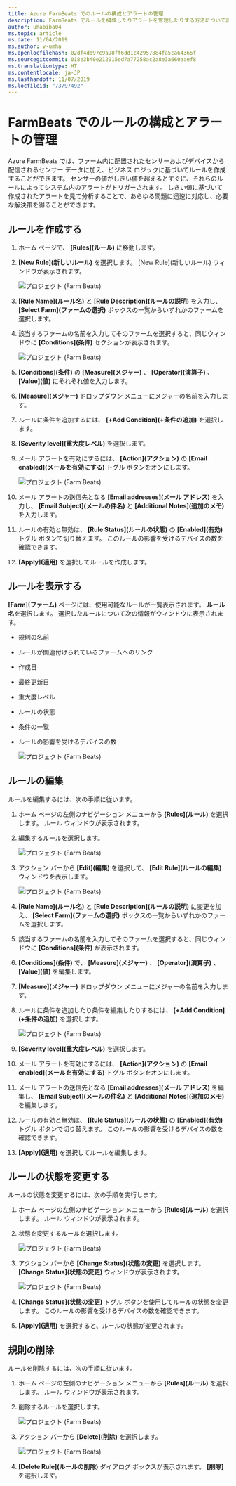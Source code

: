 ```yaml
---
title: Azure FarmBeats でのルールの構成とアラートの管理
description: FarmBeats でルールを構成したりアラートを管理したりする方法について説明します。
author: uhabiba04
ms.topic: article
ms.date: 11/04/2019
ms.author: v-umha
ms.openlocfilehash: 02df4dd97c9a98ff6dd1c42957884fa5ca64365f
ms.sourcegitcommit: 018e3b40e212915ed7a77258ac2a8e3a660aaef8
ms.translationtype: HT
ms.contentlocale: ja-JP
ms.lasthandoff: 11/07/2019
ms.locfileid: "73797492"
---
```

# <a name="configure-rules-and-manage-alerts-in-farmbeats"></a>FarmBeats でのルールの構成とアラートの管理

Azure FarmBeats では、ファーム内に配置されたセンサーおよびデバイスから配信されるセンサー データに加え、ビジネス ロジックに基づいてルールを作成することができます。 センサーの値がしきい値を超えるとすぐに、それらのルールによってシステム内のアラートがトリガーされます。 しきい値に基づいて作成されたアラートを見て分析することで、あらゆる問題に迅速に対応し、必要な解決策を得ることができます。

## <a name="create-rule"></a>ルールを作成する

1. ホーム ページで、 **[Rules]\(ルール\)** に移動します。
2. **[New Rule]\(新しいルール\)** を選択します。 [New Rule]\(新しいルール\) ウィンドウが表示されます。

    ![プロジェクト (Farm Beats)](./media/configure-rules-and-alerts/new-rule-1.png)

3. **[Rule Name]\(ルール名\)** と **[Rule Description]\(ルールの説明\)** を入力し、 **[Select Farm]\(ファームの選択\)** ボックスの一覧からいずれかのファームを選択します。
4. 該当するファームの名前を入力してそのファームを選択すると、同じウィンドウに **[Conditions]\(条件\)** セクションが表示されます。  

    ![プロジェクト (Farm Beats)](./media/configure-rules-and-alerts/new-rule-condition-1.png)

5. **[Conditions]\(条件\)** の **[Measure]\(メジャー\)** 、 **[Operator]\(演算子\)** 、 **[Value]\(値\)** にそれぞれ値を入力します。
6. **[Measure]\(メジャー\)** ドロップダウン メニューにメジャーの名前を入力します。
7. ルールに条件を追加するには、 **[+Add Condition]\(+条件の追加\)** を選択します。
8. **[Severity level]\(重大度レベル\)** を選択します。
9. メール アラートを有効にするには、 **[Action]\(アクション\)** の **[Email enabled]\(メールを有効にする\)** トグル ボタンをオンにします。

    ![プロジェクト (Farm Beats)](./media/configure-rules-and-alerts/new-rule-email-1.png)

10. メール アラートの送信先となる **[Email addresses]\(メール アドレス\)** を入力し、 **[Email Subject]\(メールの件名\)** と **[Additional Notes]\(追加のメモ\)** を入力します。  
11. ルールの有効と無効は、 **[Rule Status]\(ルールの状態\)** の **[Enabled]\(有効\)** トグル ボタンで切り替えます。
    このルールの影響を受けるデバイスの数を確認できます。
12. **[Apply]\(適用\)** を選択してルールを作成します。

## <a name="view-rule"></a>ルールを表示する

**[Farm]\(ファーム\)** ページには、使用可能なルールが一覧表示されます。 **ルール名**を選択します。 選択したルールについて次の情報がウィンドウに表示されます。
 - 規則の名前
 - ルールが関連付けられているファームへのリンク
 - 作成日
 - 最終更新日
 - 重大度レベル
 - ルールの状態
 - 条件の一覧  
 - ルールの影響を受けるデバイスの数

    ![プロジェクト (Farm Beats)](./media/configure-rules-and-alerts/view-rule-1.png)

## <a name="edit-rule"></a>ルールの編集

ルールを編集するには、次の手順に従います。

1. ホーム ページの左側のナビゲーション メニューから **[Rules]\(ルール\)** を選択します。
   ルール ウィンドウが表示されます。
2. 編集するルールを選択します。

    ![プロジェクト (Farm Beats)](./media/configure-rules-and-alerts/edit-rule-action-bar-1.png)

3. アクション バーから **[Edit]\(編集\)** を選択して、 **[Edit Rule]\(ルールの編集\)** ウィンドウを表示します。

    ![プロジェクト (Farm Beats)](./media/configure-rules-and-alerts/edit-rule-one-1.png)

4. **[Rule Name]\(ルール名\)** と **[Rule Description]\(ルールの説明\)** に変更を加え、 **[Select Farm]\(ファームの選択\)** ボックスの一覧からいずれかのファームを選択します。
5. 該当するファームの名前を入力してそのファームを選択すると、同じウィンドウに **[Conditions]\(条件\)** が表示されます。  
6. **[Conditions]\(条件\)** で、 **[Measure]\(メジャー\)** 、 **[Operator]\(演算子\)** 、 **[Value]\(値\)** を編集します。
7. **[Measure]\(メジャー\)** ドロップダウン メニューにメジャーの名前を入力します。
8. ルールに条件を追加したり条件を編集したりするには、 **[+Add Condition]\(+条件の追加\)** を選択します。

    ![プロジェクト (Farm Beats)](./media/configure-rules-and-alerts/edit-rule-two-1.png)

9.  **[Severity level]\(重大度レベル\)** を選択します。  
10. メール アラートを有効にするには、 **[Action]\(アクション\)** の **[Email enabled]\(メールを有効にする\)** トグル ボタンをオンにします。
11. メール アラートの送信先となる **[Email addresses]\(メール アドレス\)** を編集し、 **[Email Subject]\(メールの件名\)** と **[Additional Notes]\(追加のメモ\)** を編集します。  
12. ルールの有効と無効は、 **[Rule Status]\(ルールの状態\)** の **[Enabled]\(有効\)** トグル ボタンで切り替えます。
このルールの影響を受けるデバイスの数を確認できます。
13. **[Apply]\(適用\)** を選択してルールを編集します。

## <a name="change-rule-status"></a>ルールの状態を変更する

ルールの状態を変更するには、次の手順を実行します。

1. ホーム ページの左側のナビゲーション メニューから **[Rules]\(ルール\)** を選択します。 ルール ウィンドウが表示されます。
2. 状態を変更するルールを選択します。

    ![プロジェクト (Farm Beats)](./media/configure-rules-and-alerts/change-status-rule-action-bar-1.png)

3. アクション バーから **[Change Status]\(状態の変更\)** を選択します。 **[Change Status]\(状態の変更\)** ウィンドウが表示されます。

    ![プロジェクト (Farm Beats)](./media/configure-rules-and-alerts/rule-change-status-1.png)

3. **[Change Status]\(状態の変更\)** トグル ボタンを使用してルールの状態を変更します。
   このルールの影響を受けるデバイスの数を確認できます。
4. **[Apply]\(適用\)** を選択すると、ルールの状態が変更されます。

## <a name="delete-rule"></a>規則の削除

ルールを削除するには、次の手順に従います。

1. ホーム ページの左側のナビゲーション メニューから **[Rules]\(ルール\)** を選択します。 ルール ウィンドウが表示されます。
2. 削除するルールを選択します。

    ![プロジェクト (Farm Beats)](./media/configure-rules-and-alerts/delete-rule-action-bar-1.png)

3. アクション バーから **[Delete]\(削除\)** を選択します。

    ![プロジェクト (Farm Beats)](./media/configure-rules-and-alerts/delete-rule-1.png)

4. **[Delete Rule]\(ルールの削除\)** ダイアログ ボックスが表示されます。 **[削除]** を選択します。
